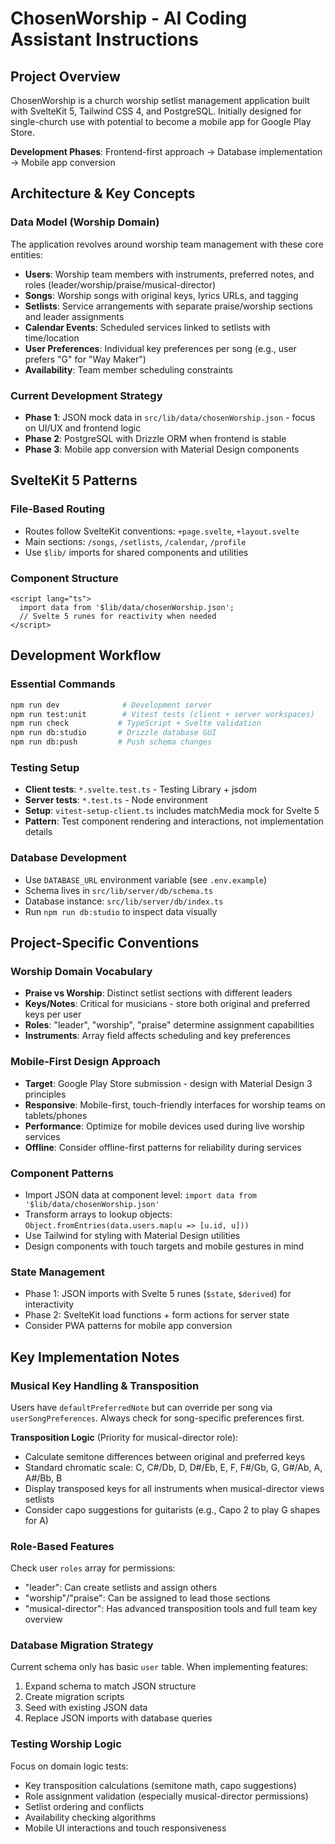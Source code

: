 # ChosenWorship - AI Coding Assistant Instructions

## Project Overview
ChosenWorship is a church worship setlist management application built with SvelteKit 5, Tailwind CSS 4, and PostgreSQL. Initially designed for single-church use with potential to become a mobile app for Google Play Store.

**Development Phases**: Frontend-first approach → Database implementation → Mobile app conversion

## Architecture & Key Concepts

### Data Model (Worship Domain)
The application revolves around worship team management with these core entities:
- **Users**: Worship team members with instruments, preferred notes, and roles (leader/worship/praise/musical-director)
- **Songs**: Worship songs with original keys, lyrics URLs, and tagging
- **Setlists**: Service arrangements with separate praise/worship sections and leader assignments  
- **Calendar Events**: Scheduled services linked to setlists with time/location
- **User Preferences**: Individual key preferences per song (e.g., user prefers "G" for "Way Maker")
- **Availability**: Team member scheduling constraints

### Current Development Strategy
- **Phase 1**: JSON mock data in `src/lib/data/chosenWorship.json` - focus on UI/UX and frontend logic
- **Phase 2**: PostgreSQL with Drizzle ORM when frontend is stable
- **Phase 3**: Mobile app conversion with Material Design components

## SvelteKit 5 Patterns

### File-Based Routing
- Routes follow SvelteKit conventions: `+page.svelte`, `+layout.svelte`
- Main sections: `/songs`, `/setlists`, `/calendar`, `/profile`
- Use `$lib/` imports for shared components and utilities

### Component Structure  
```svelte
<script lang="ts">
  import data from '$lib/data/chosenWorship.json';
  // Svelte 5 runes for reactivity when needed
</script>
```

## Development Workflow

### Essential Commands
```bash
npm run dev              # Development server
npm run test:unit        # Vitest tests (client + server workspaces)  
npm run check           # TypeScript + Svelte validation
npm run db:studio       # Drizzle database GUI
npm run db:push         # Push schema changes
```

### Testing Setup
- **Client tests**: `*.svelte.test.ts` - Testing Library + jsdom
- **Server tests**: `*.test.ts` - Node environment  
- **Setup**: `vitest-setup-client.ts` includes matchMedia mock for Svelte 5
- **Pattern**: Test component rendering and interactions, not implementation details

### Database Development
- Use `DATABASE_URL` environment variable (see `.env.example`)
- Schema lives in `src/lib/server/db/schema.ts` 
- Database instance: `src/lib/server/db/index.ts`
- Run `npm run db:studio` to inspect data visually

## Project-Specific Conventions

### Worship Domain Vocabulary
- **Praise vs Worship**: Distinct setlist sections with different leaders
- **Keys/Notes**: Critical for musicians - store both original and preferred keys per user
- **Roles**: "leader", "worship", "praise" determine assignment capabilities
- **Instruments**: Array field affects scheduling and key preferences

### Mobile-First Design Approach
- **Target**: Google Play Store submission - design with Material Design 3 principles
- **Responsive**: Mobile-first, touch-friendly interfaces for worship teams on tablets/phones
- **Performance**: Optimize for mobile devices used during live worship services
- **Offline**: Consider offline-first patterns for reliability during services

### Component Patterns
- Import JSON data at component level: `import data from '$lib/data/chosenWorship.json'`
- Transform arrays to lookup objects: `Object.fromEntries(data.users.map(u => [u.id, u]))`
- Use Tailwind for styling with Material Design utilities
- Design components with touch targets and mobile gestures in mind

### State Management
- Phase 1: JSON imports with Svelte 5 runes (`$state`, `$derived`) for interactivity
- Phase 2: SvelteKit load functions + form actions for server state
- Consider PWA patterns for mobile app conversion

## Key Implementation Notes

### Musical Key Handling & Transposition
Users have `defaultPreferredNote` but can override per song via `userSongPreferences`. Always check for song-specific preferences first.

**Transposition Logic** (Priority for musical-director role):
- Calculate semitone differences between original and preferred keys
- Standard chromatic scale: C, C#/Db, D, D#/Eb, E, F, F#/Gb, G, G#/Ab, A, A#/Bb, B
- Display transposed keys for all instruments when musical-director views setlists
- Consider capo suggestions for guitarists (e.g., Capo 2 to play G shapes for A)

### Role-Based Features
Check user `roles` array for permissions:
- "leader": Can create setlists and assign others
- "worship"/"praise": Can be assigned to lead those sections  
- "musical-director": Has advanced transposition tools and full team key overview

### Database Migration Strategy
Current schema only has basic `user` table. When implementing features:
1. Expand schema to match JSON structure
2. Create migration scripts  
3. Seed with existing JSON data
4. Replace JSON imports with database queries

### Testing Worship Logic
Focus on domain logic tests:
- Key transposition calculations (semitone math, capo suggestions)
- Role assignment validation (especially musical-director permissions)
- Setlist ordering and conflicts
- Availability checking algorithms
- Mobile UI interactions and touch responsiveness